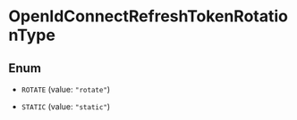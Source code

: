 

# OpenIdConnectRefreshTokenRotationType

## Enum


* `ROTATE` (value: `"rotate"`)

* `STATIC` (value: `"static"`)



